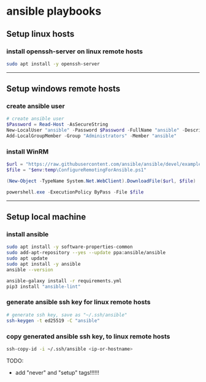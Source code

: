 # ansible playbooks

## Setup linux hosts

### install openssh-server on linux remote hosts
```bash
sudo apt install -y openssh-server
```

-----

## Setup windows remote hosts
<!-- https://www.youtube.com/watch?v=-vPXS8UuJoI&t=93s -->
### create ansible user
```powershell
# create ansible user
$Password = Read-Host -AsSecureString
New-LocalUser "ansible" -Password $Password -FullName "ansible" -Description "ansible"
Add-LocalGroupMember -Group "Administrators" -Member "ansible"
```

### install WinRM
```powershell
$url = "https://raw.githubusercontent.com/ansible/ansible/devel/examples/scripts/ConfigureRemotingForAnsible.ps1"
$file = "$env:temp\ConfigureRemotingForAnsible.ps1"

(New-Object -TypeName System.Net.WebClient).DownloadFile($url, $file)

powershell.exe -ExecutionPolicy ByPass -File $file
```

-----

## Setup local machine

### install ansible
```bash
sudo apt install -y software-properties-common
sudo add-apt-repository --yes --update ppa:ansible/ansible
sudo apt update
sudo apt install -y ansible
ansible --version

ansible-galaxy install -r requirements.yml
pip3 install "ansible-lint"
```

### generate ansible ssh key for linux remote hosts
```bash
# generate ssh key, save as "~/.ssh/ansible"
ssh-keygen -t ed25519 -C "ansible"      
```

### copy generated ansible ssh key, to linux remote hosts
```bash
ssh-copy-id -i ~/.ssh/ansible <ip-or-hostname>
```

TODO:
- add "never" and "setup" tags!!!!!!